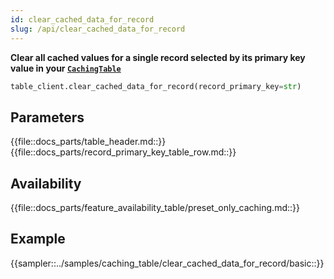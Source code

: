 ```yaml
---
id: clear_cached_data_for_record
slug: /api/clear_cached_data_for_record
---
```


**Clear all cached values for a single record selected by its primary key value in your [```CachingTable```](../caching_table/introduction.md)**

```python
table_client.clear_cached_data_for_record(record_primary_key=str)
```

## Parameters

{{file::docs_parts/table_header.md::}}
{{file::docs_parts/record_primary_key_table_row.md::}}
 
## Availability

{{file::docs_parts/feature_availability_table/preset_only_caching.md::}}

## Example

{{sampler::../samples/caching_table/clear_cached_data_for_record/basic::}}
